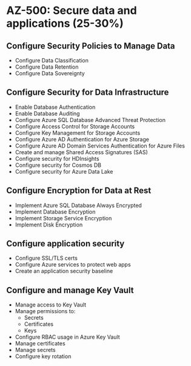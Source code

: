 # AZ-500: Secure data and applications (25-30%)

## Configure Security Policies to Manage Data

* Configure Data Classification
* Configure Data Retention
* Configure Data Sovereignty

## Configure Security for Data Infrastructure

* Enable Database Authentication
* Enable Database Auditing
* Configure Azure SQL Database Advanced Threat Protection
* Configure Access Control for Storage Accounts
* Configure Key Management for Storage Accounts
* Configure Azure AD Authentication for Azure Storage
* Configure Azure AD Domain Services Authentication for Azure Files
* Create and manage Shared Access Signatures (SAS)
* Configure security for HDInsights
* Configure security for Cosmos DB
* Configure security for Azure Data Lake

## Configure Encryption for Data at Rest

* Implement Azure SQL Database Always Encrypted
* Implement Database Encryption
* Implement Storage Service Encryption
* Implement Disk Encryption

## Configure application security

* Configure SSL/TLS certs
* Configure Azure services to protect web apps
* Create an application security baseline

## Configure and manage Key Vault

* Manage access to Key Vault
* Manage permissions to:
    * Secrets
    * Certificates
    * Keys
* Configure RBAC usage in Azure Key Vault
* Manage certificates
* Manage secrets
* Configure key rotation